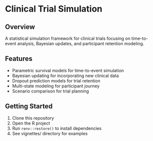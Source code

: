 # Clinical Trial Simulation

## Overview
A statistical simulation framework for clinical trials focusing on time-to-event analysis, Bayesian updates, and participant retention modeling.

## Features
- Parametric survival models for time-to-event simulation
- Bayesian updating for incorporating new clinical data
- Dropout prediction models for trial retention
- Multi-state modeling for participant journey
- Scenario comparison for trial planning

## Getting Started
1. Clone this repository
2. Open the R project
3. Run `renv::restore()` to install dependencies
4. See vignettes/ directory for examples
